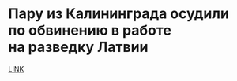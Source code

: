 # Пару из Калининграда осудили по обвинению в работе на разведку Латвии



[LINK](https://varlamov.ru/4136457.html)